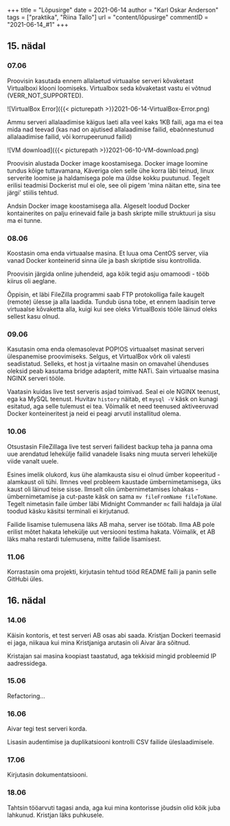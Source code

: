 +++
title = "Lõpusirge"
date = 2021-06-14
author = "Karl Oskar Anderson"
tags = ["praktika", "Riina Tallo"]
url = "content/lõpusirge"
commentID = "2021-06-14_#1"
+++

## 15. nädal

### 07.06

Proovisin kasutada ennem allalaetud virtuaalse serveri kõvaketast Virtualboxi klooni loomiseks. Virtualbox seda kõvaketast vastu ei võtnud (VERR_NOT_SUPPORTED). 

![VirtualBox Error]({{< picturepath >}}2021-06-14-VirtualBox-Error.png)

Ammu serveri allalaadimise käigus laeti alla veel kaks 1KB faili, aga ma ei tea mida nad teevad (kas nad on ajutised allalaadimise failid, ebaõnnestunud allalaadimise failid, või korrupeerunud failid)

![VM download]({{< picturepath >}}2021-06-10-VM-download.png)

Proovisin alustada Docker image koostamisega. Docker image loomine tundus kõige tuttavamana, Käveriga olen selle ühe korra läbi teinud, linux serverite loomise ja haldamisega pole ma üldse kokku puutunud. Tegelt erilisi teadmisi Dockerist mul ei ole, see oli pigem 'mina näitan ette, sina tee järgi' stiilis tehtud.

Andsin Docker image koostamisega alla. Algeselt loodud Docker kontainerites on palju erinevaid faile ja bash skripte mille struktuuri ja sisu ma ei tunne.

### 08.06

Koostasin oma enda virtuaalse masina. Et luua oma CentOS server, viia vanad Docker konteinerid sinna üle ja bash skriptide sisu kontrollida.

Proovisin järgida online juhendeid, aga kõik tegid asju omamoodi - tööb kiirus oli aeglane. 

Õppisin, et läbi FileZilla programmi saab FTP protokolliga faile kaugelt (remote) ülesse ja alla laadida. Tundub üsna tobe, et ennem laadisin terve virtuaalse kõvaketta alla, kuigi kui see oleks VirtualBoxis tööle läinud oleks sellest kasu olnud.

### 09.06

Kasutasin oma enda olemasolevat POP!OS virtuaalset masinat serveri ülespanemise proovimiseks. Selgus, et VirtualBox võrk oli valesti seadistatud. Selleks, et host ja virtaalne masin on omavahel ühenduses oleksid peab kasutama bridge adapterit, mitte NATi. Sain virtuaalse masina NGINX serveri tööle. 

Vaatasin kuidas live test serveris asjad toimivad. Seal ei ole NGINX teenust, ega ka MySQL teenust. Huvitav ```history``` näitab, et ```mysql -V``` käsk on kunagi esitatud, aga selle tulemust ei tea. Võimalik et need teenused aktiveeruvad Docker konteineritest ja neid ei peagi arvutil installitud olema.


### 10.06

Otsustasin FileZillaga live test serveri failidest backup teha ja panna oma uue arendatud lehekülje failid vanadele lisaks ning muuta serveri lehekülje viide vanalt uuele.

Esines imelik olukord, kus ühe alamkausta sisu ei olnud ümber kopeeritud - alamkaust oli tühi. Ilmnes veel probleem kaustade ümbernimetamisega, üks kaust oli läinud teise sisse. Ilmselt olin ümbernimetamises lohakas - ümbernimetamise ja cut-paste käsk on sama ```mv fileFromName fileToName```. Tegelt nimetasin faile ümber läbi Midnight Commander ```mc``` faili haldaja ja ülal toodud käsku käsitsi terminali ei kirjutanud.

Failide lisamise tulemusena läks AB maha, server ise töötab. Ilma AB pole erilist mõtet hakata lehekülje uut versiooni testima hakata. Võimalik, et AB läks maha restardi tulemusena, mitte failide lisamisest.

### 11.06

Korrastasin oma projekti, kirjutasin tehtud tööd README faili ja panin selle GitHubi üles.

## 16. nädal

### 14.06

Käisin kontoris, et test serveri AB osas abi saada. Kristjan Dockeri teemasid ei jaga, niikaua kui mina Kristjaniga arutasin oli Aivar ära sõitnud. 

Kristajan sai masina koopiast taastatud, aga tekkisid mingid probleemid IP aadressidega.

### 15.06

Refactoring...

### 16.06

Aivar tegi test serveri korda.

Lisasin audentimise ja duplikatsiooni kontrolli CSV failide üleslaadimisele.

### 17.06

Kirjutasin dokumentatsiooni.

### 18.06

Tahtsin tööarvuti tagasi anda, aga kui mina kontorisse jõudsin olid kõik juba lahkunud. Kristjan läks puhkusele.